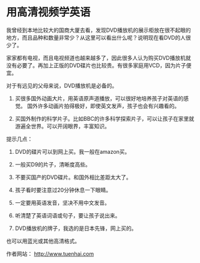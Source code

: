 # 用高清视频学英语


我曾经到本地比较大的国商大厦去看，发现DVD播放机的展示柜放在很不起眼的地方，而且品种和数量非常少？从这里可以看出什么呢？说明现在看DVD的人很少了。

家家都有电视，而且电视频道也越来越多了，因此很多人认为购买DVD播放机就没有必要了。再加上正版的DVD碟片也比较贵。有很多家庭用VCD，因为片子便宜。

对于有远见的父母来说，DVD播放机是必备的。

1. 买很多国外动画大片，用英语原声道播放，可以很好地培养孩子对英语的感觉。
	国外许多动画片拍得极好，即使英文发声，孩子也会有兴趣看的。

2. 买国外制作的科学片子。比如BBC的许多科学探索片子，可以让孩子在家里就游遍全世界。可以开阔眼界，丰富知识。

提示几点：

1. DVD的碟片可以到网上买。我一般在amazon买。

2. 一般买D9的片子，清晰度高些。

3. 不要买国产的DVD碟片。和国外相比差距太大了。

4. 孩子看时要注意过20分钟休息一下眼睛。

5. 一定要用英语发音，坚决不用中文发音。

6. 听清楚了英语词语或句子，要让孩子说出来。

7. DVD播放机的牌子，我选的是日本先锋，网上买的。

也可以用蓝光或其他高清格式。


作者网站： http://www.tuenhai.com
